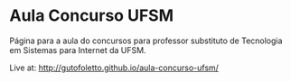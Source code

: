 Aula Concurso UFSM
====

Página para a aula do concursos para professor substituto de Tecnologia em Sistemas para Internet da UFSM.

Live at: http://gutofoletto.github.io/aula-concurso-ufsm/
